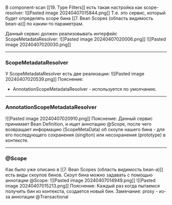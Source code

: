 В component-scan [[19. Type Filters]] есть такая настройка как scope-resolver:
![[Pasted image 20240407015844.png]]
Т.е. это сервис, который будет определять scope бина [[7. Bean Scopes (область видимость bean-а)]] по каким-то параметрам.

Данный сервис должен реализовывать интерфейс ScopeMetadataResolver:
![[Pasted image 20240407020006.png]]
![[Pasted image 20240407020030.png]]

---

### ScopeMetadataResolver

У ScopeMetadataResolver есть две реализации:
![[Pasted image 20240407020539.png]]
Пояснение: 
- AnnotationScopeMetadataResolver - используется по умолчанию.

---

### AnnotationScopeMetadataResolver

![[Pasted image 20240407020910.png]]
Пояснение: Данный сервис принимает Bean Definition, и ищет аннотацию @Scope, после чего возвращает информацию (ScopeMetaData) об скоупе нашего бина - для его последующего сохранения (singlton) или несохранения (prototype) в контексте.

---

### @Scope

Как было уже описано в [[7. Bean Scopes (область видимость bean-а)]] есть виды скоупов бинов.
Скоуп бина можно задавать с помощью аннотации @Scope:
![[Pasted image 20240407014949.png]]
![[Pasted image 20240407015213.png]]
Пояснение: Каждый раз когда пытаемся получить бин из контекста, создается новый бин.
Замечание: proxy - из-за аннотации @Transactional